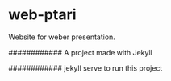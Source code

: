 # web-ptari
Website for weber presentation.

############
A project made with Jekyll

############
jekyll serve to run this project
